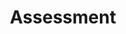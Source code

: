 ---
title: Assessment
redirect_to: https://ucfopen.github.io/Obojobo-Docs/releases/v3.4.0/developers/obo_nodes/assessment
---